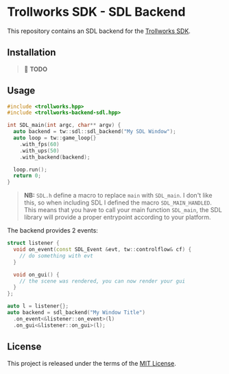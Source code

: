 # Trollworks SDK - SDL Backend

This repository contains an SDL backend for the
[Trollworks SDK](https://github.com/trollworks/sdk-core).

## Installation

> :construction: **TODO**

## Usage

```cpp
#include <trollworks.hpp>
#include <trollworks-backend-sdl.hpp>

int SDL_main(int argc, char** argv) {
  auto backend = tw::sdl::sdl_backend("My SDL Window");
  auto loop = tw::game_loop{}
    .with_fps(60)
    .with_ups(50)
    .with_backend(backend);

  loop.run();
  return 0;
}
```

> **NB:** `SDL.h` define a macro to replace `main` with `SDL_main`. I don't like
> this, so when including SDL I defined the macro `SDL_MAIN_HANDLED`. This means
> that you have to call your main function `SDL_main`, the SDL library will
> provide a proper entrypoint according to your platform.

The backend provides 2 events:

```cpp
struct listener {
  void on_event(const SDL_Event &evt, tw::controlflow& cf) {
    // do something with evt
  }

  void on_gui() {
    // the scene was rendered, you can now render your gui
  }
};

auto l = listener{};
auto backend = sdl_backend("My Window Title")
  .on_event<&listener::on_event>(l)
  .on_gui<&listener::on_gui>(l);
```

## License

This project is released under the terms of the [MIT License](./LICENSE.txt).
